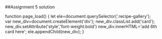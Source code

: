 ##Assignment 5 solution

function page_load()
{
    let ele=document.querySelector('.recipe-gallery');
    var new_div=document.createElement('div');
    new_div.classList.add('card');
    new_div.setAttribute('style','font-weight:bold')
    new_div.innerHTML='add 6th card here';
    ele.appendChild(new_div);
}